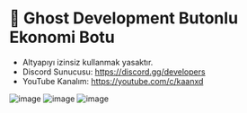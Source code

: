 # :ghost: Ghost Development Butonlu Ekonomi Botu

- Altyapıyı izinsiz kullanmak yasaktır.
- Discord Sunucusu: https://discord.gg/developers
- YouTube Kanalım: https://youtube.com/c/kaanxd

![image](https://user-images.githubusercontent.com/83782358/146805651-79cb2c92-fe39-4fad-ae46-3334d4cf2474.png)
![image](https://user-images.githubusercontent.com/83782358/146805679-e3f9dcb1-46b4-4a53-82e8-c4c4f1672619.png)
![image](https://user-images.githubusercontent.com/83782358/146805689-14287907-66fe-4694-b6de-382ed430e959.png)


